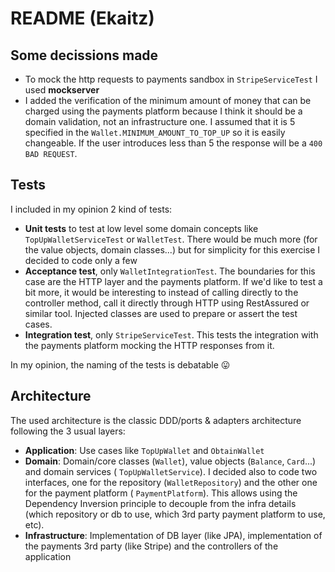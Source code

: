 # README (Ekaitz)

## Some decissions made

- To mock the http requests to payments sandbox in `StripeServiceTest` I used **mockserver**
- I added the verification of the minimum amount of money that can be charged using the payments platform because I
  think it should be a domain validation, not an infrastructure one. I assumed that it is 5 specified in the
  `Wallet.MINIMUM_AMOUNT_TO_TOP_UP` so it is easily changeable. If the user introduces less than 5 the response will be
  a `400 BAD REQUEST`.

## Tests

I included in my opinion 2 kind of tests:

- **Unit tests** to test at low level some domain concepts like `TopUpWalletServiceTest` or `WalletTest`. There would be
  much more (for the value objects, domain classes...) but for simplicity for this exercise I decided to code only a few
- **Acceptance test**, only `WalletIntegrationTest`. The boundaries for this case are the HTTP layer and the payments
  platform. If we'd like to test a bit more, it would be interesting to instead of calling directly to the controller
  method, call it directly through HTTP using RestAssured or similar tool. Injected classes are used to prepare or
  assert the test cases.
- **Integration test**, only `StripeServiceTest`. This tests the integration with the payments platform mocking the HTTP
  responses from it.

In my opinion, the naming of the tests is debatable 😛

## Architecture

The used architecture is the classic DDD/ports & adapters architecture following the 3 usual layers:

- **Application**: Use cases like `TopUpWallet` and `ObtainWallet`
- **Domain**: Domain/core classes (`Wallet`), value objects (`Balance`, `Card`...) and domain services (
  `TopUpWalletService`). I decided also to code two
  interfaces, one for the repository (`WalletRepository`) and the other one for the payment platform (
  `PaymentPlatform`). This allows using the Dependency Inversion principle to decouple from the infra details (which
  repository or db to use, which 3rd party payment platform to use, etc).
- **Infrastructure**: Implementation of DB layer (like JPA), implementation of the payments 3rd party (like Stripe) and
  the controllers of the application